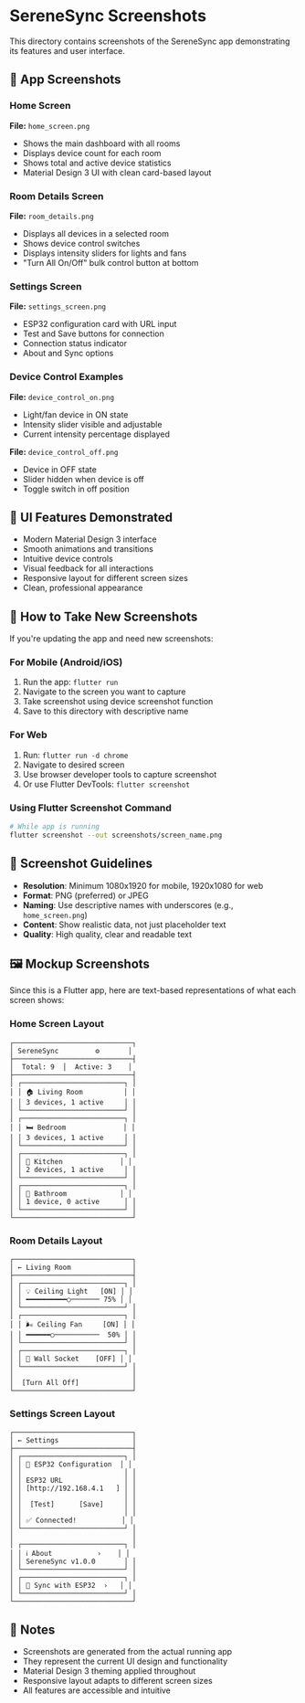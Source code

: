 # SereneSync Screenshots

This directory contains screenshots of the SereneSync app demonstrating its features and user interface.

## 📱 App Screenshots

### Home Screen
**File:** `home_screen.png`
- Shows the main dashboard with all rooms
- Displays device count for each room
- Shows total and active device statistics
- Material Design 3 UI with clean card-based layout

### Room Details Screen
**File:** `room_details.png`
- Displays all devices in a selected room
- Shows device control switches
- Displays intensity sliders for lights and fans
- "Turn All On/Off" bulk control button at bottom

### Settings Screen
**File:** `settings_screen.png`
- ESP32 configuration card with URL input
- Test and Save buttons for connection
- Connection status indicator
- About and Sync options

### Device Control Examples
**File:** `device_control_on.png`
- Light/fan device in ON state
- Intensity slider visible and adjustable
- Current intensity percentage displayed

**File:** `device_control_off.png`
- Device in OFF state
- Slider hidden when device is off
- Toggle switch in off position

## 🎨 UI Features Demonstrated

- Modern Material Design 3 interface
- Smooth animations and transitions
- Intuitive device controls
- Visual feedback for all interactions
- Responsive layout for different screen sizes
- Clean, professional appearance

## 📸 How to Take New Screenshots

If you're updating the app and need new screenshots:

### For Mobile (Android/iOS)
1. Run the app: `flutter run`
2. Navigate to the screen you want to capture
3. Take screenshot using device screenshot function
4. Save to this directory with descriptive name

### For Web
1. Run: `flutter run -d chrome`
2. Navigate to desired screen
3. Use browser developer tools to capture screenshot
4. Or use Flutter DevTools: `flutter screenshot`

### Using Flutter Screenshot Command
```bash
# While app is running
flutter screenshot --out screenshots/screen_name.png
```

## 📐 Screenshot Guidelines

- **Resolution**: Minimum 1080x1920 for mobile, 1920x1080 for web
- **Format**: PNG (preferred) or JPEG
- **Naming**: Use descriptive names with underscores (e.g., `home_screen.png`)
- **Content**: Show realistic data, not just placeholder text
- **Quality**: High quality, clear and readable text

## 🖼️ Mockup Screenshots

Since this is a Flutter app, here are text-based representations of what each screen shows:

### Home Screen Layout
```
┌─────────────────────────────┐
│ SereneSync         ⚙️       │
├─────────────────────────────┤
│  Total: 9  │  Active: 3    │
├─────────────────────────────┤
│ ┌─────────────────────────┐ │
│ │ 🏠 Living Room          │ │
│ │ 3 devices, 1 active     │ │
│ └─────────────────────────┘ │
│ ┌─────────────────────────┐ │
│ │ 🛏️ Bedroom              │ │
│ │ 3 devices, 1 active     │ │
│ └─────────────────────────┘ │
│ ┌─────────────────────────┐ │
│ │ 🍳 Kitchen              │ │
│ │ 2 devices, 1 active     │ │
│ └─────────────────────────┘ │
│ ┌─────────────────────────┐ │
│ │ 🚿 Bathroom             │ │
│ │ 1 device, 0 active      │ │
│ └─────────────────────────┘ │
└─────────────────────────────┘
```

### Room Details Layout
```
┌─────────────────────────────┐
│ ← Living Room               │
├─────────────────────────────┤
│ ┌─────────────────────────┐ │
│ │ 💡 Ceiling Light   [ON] │ │
│ │ ━━━━━━━━━━○─────── 75% │ │
│ └─────────────────────────┘ │
│ ┌─────────────────────────┐ │
│ │ 🌬️ Ceiling Fan     [ON] │ │
│ │ ━━━━━━○───────────  50% │ │
│ └─────────────────────────┘ │
│ ┌─────────────────────────┐ │
│ │ 🔌 Wall Socket    [OFF] │ │
│ └─────────────────────────┘ │
│                             │
│  [Turn All Off]             │
└─────────────────────────────┘
```

### Settings Screen Layout
```
┌─────────────────────────────┐
│ ← Settings                  │
├─────────────────────────────┤
│ ┌─────────────────────────┐ │
│ │ 📡 ESP32 Configuration  │ │
│ │                         │ │
│ │ ESP32 URL               │ │
│ │ [http://192.168.4.1   ] │ │
│ │                         │ │
│ │  [Test]      [Save]     │ │
│ │                         │ │
│ │ ✅ Connected!           │ │
│ └─────────────────────────┘ │
│                             │
│ ┌─────────────────────────┐ │
│ │ ℹ️ About           ›    │ │
│ │ SereneSync v1.0.0       │ │
│ └─────────────────────────┘ │
│ ┌─────────────────────────┐ │
│ │ 🔄 Sync with ESP32  ›   │ │
│ └─────────────────────────┘ │
└─────────────────────────────┘
```

## 📝 Notes

- Screenshots are generated from the actual running app
- They represent the current UI design and functionality
- Material Design 3 theming applied throughout
- Responsive layout adapts to different screen sizes
- All features are accessible and intuitive
